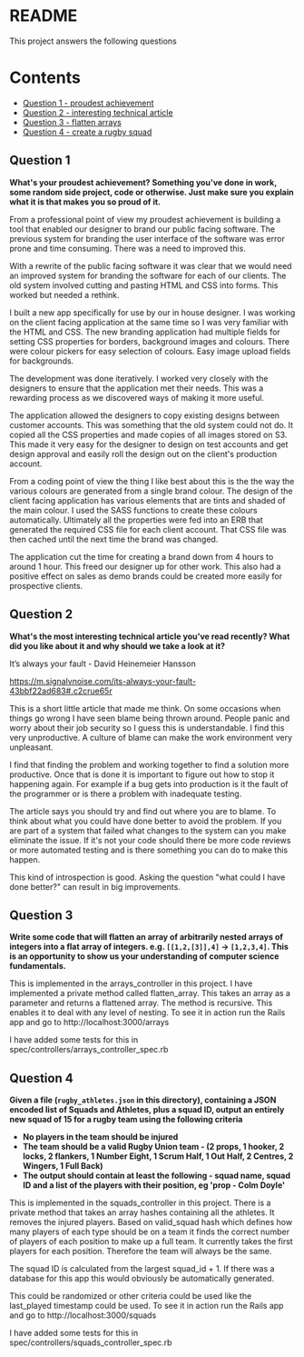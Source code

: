 # README
This project answers the following questions

# Contents
- [Question 1 - proudest achievement](#question-1)
- [Question 2 - interesting technical article](#question-2)
- [Question 3 - flatten arrays](#question-3)
- [Question 4 - create a rugby squad](#question-4)

## Question 1
**What's your proudest achievement? Something you've done in work, some random side project, code or otherwise. Just make sure you explain what it is that makes you so proud of it.**

From a professional point of view my proudest achievement is building a tool that enabled our designer to brand our public facing software. The previous system for branding the user interface of the software was error prone and time consuming. There was a need to improved this.

With a rewrite of the public facing software it was clear that we would need an improved system for branding the software for each of our clients. The old system involved cutting and pasting HTML and CSS into forms. This worked but needed a rethink.

I built a new app specifically for use by our in house designer. I was working on the client facing application at the same time so I was very familiar with the HTML and CSS. The new branding application had multiple fields for setting CSS properties for borders, background images and colours. There were colour pickers for easy selection of colours. Easy image upload fields for backgrounds.

The development was done iteratively. I worked very closely with the designers to ensure that the application met their needs. This was a rewarding process as we discovered ways of making it more useful.

The application allowed the designers to copy existing designs between customer accounts. This was something that the old system could not do. It copied all the CSS properties and made copies of all images stored on S3. This made it very easy for the designer to design on test accounts and get design approval and easily roll the design out on the client's production account.

From a coding point of view the thing I like best about this is the the way the various colours are generated from a single brand colour. The design of the client facing application has various elements that are tints and shaded of the main colour. I used the SASS functions to create these colours automatically. Ultimately all the properties were fed into an ERB that generated the required CSS file for each client account. That CSS file was then cached until the next time the brand was changed.

The application cut the time for creating a brand down from 4 hours to around 1 hour. This freed our designer up for other work. This also had a positive effect on sales as demo brands could be created more easily for prospective clients.

## Question 2
**What's the most interesting technical article you've read recently? What did you like about it and why should we take a look at it?**

It’s always your fault - David Heinemeier Hansson

https://m.signalvnoise.com/its-always-your-fault-43bbf22ad683#.c2crue65r

This is a short little article that made me think. On some occasions when things go wrong I have seen blame being thrown around. People panic and worry about their job security so I guess this is understandable. I find this very unproductive. A culture of blame can make the work environment very unpleasant.

I find that finding the problem and working together to find a solution more productive. Once that is done it is important to figure out how to stop it happening again. For example if a bug gets into production is it the fault of the programmer or is there a problem with inadequate testing.

The article says you should try and find out where you are to blame. To think about what you could have done better to avoid the problem. If you are part of a system that failed what changes to the system can you make eliminate the issue. If it's not your code should there be more code reviews or more automated testing and is there something you can do to make this happen.

This kind of introspection is good. Asking the question "what could I have done better?" can result in big improvements.

## Question 3
**Write some code that will flatten an array of arbitrarily nested arrays of integers into a flat array of integers. e.g. `[[1,2,[3]],4]` -> `[1,2,3,4]`. This is an opportunity to show us your understanding of computer science fundamentals.**

This is implemented in the arrays_controller in this project. I have implemented a private method called flatten_array. This takes an array as a parameter and returns a flattened array. The method is recursive. This enables it to deal with any level of nesting. To see it in action run the Rails app and go to http://localhost:3000/arrays

I have added some tests for this in spec/controllers/arrays_controller_spec.rb

## Question 4
**Given a file (`rugby_athletes.json` in this directory), containing a JSON encoded list of Squads and Athletes, plus a squad ID, output an entirely new squad of 15 for a rugby team using the following criteria**
  - **No players in the team should be injured**
  - **The team should be a valid Rugby Union team - (2 props, 1 hooker, 2 locks, 2 flankers, 1 Number Eight, 1 Scrum Half, 1 Out Half, 2 Centres, 2 Wingers, 1 Full Back)**
  - **The output should contain at least the following - squad name, squad ID and a list of the players with their position, eg 'prop - Colm Doyle'**

This is implemented in the squads_controller in this project. There is a private method that takes an array hashes containing all the athletes. It removes the injured players. Based on valid_squad hash which defines how many players of each type should be on a team it finds the correct number of players of each position to make up a full team. It currently takes the first players for each position. Therefore the team will always be the same.

The squad ID is calculated from the largest squad_id + 1. If there was a database for this app this would obviously be automatically generated.

This could be randomized or other criteria could be used like the last_played timestamp could be used.  To see it in action run the Rails app and go to http://localhost:3000/squads

I have added some tests for this in spec/controllers/squads_controller_spec.rb

